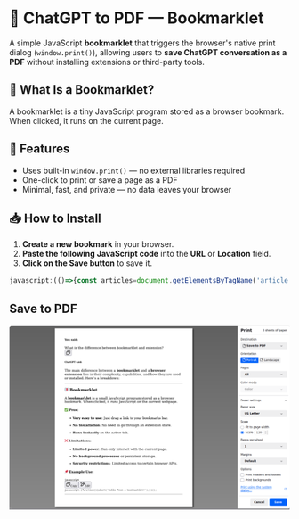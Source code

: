 # 📄 ChatGPT to PDF — Bookmarklet

A simple JavaScript **bookmarklet** that triggers the browser's native print dialog (`window.print()`), allowing users to
**save ChatGPT conversation as a PDF** without installing extensions or third-party tools.

## 🔖 What Is a Bookmarklet?

A bookmarklet is a tiny JavaScript program stored as a browser bookmark. When clicked, it runs on the current page.

## 🚀 Features

- Uses built-in `window.print()` — no external libraries required
- One-click to print or save a page as a PDF
- Minimal, fast, and private — no data leaves your browser

## 📥 How to Install

1. **Create a new bookmark** in your browser.
2. **Paste the following JavaScript code** into the **URL** or **Location** field.
3. **Click on the Save button** to save it.

```js
javascript:(()=>{const articles=document.getElementsByTagName('article');const html=document.createElement('div');const wnd=window.open('about:blank', '', '_blank');for(const article of articles){html.innerHTML+=article.innerHTML;}wnd.document.write(html.innerHTML);wnd.print();})();
```

## Save to PDF

![ChatGPTtoPDF](ChatGPTtoPDF.png)

